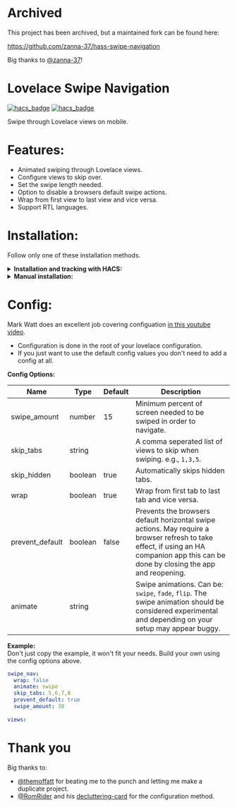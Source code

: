 # Archived

This project has been archived, but a maintained fork can be found here:

https://github.com/zanna-37/hass-swipe-navigation

Big thanks to [@zanna-37](https://github.com/zanna-37)!

# Lovelace Swipe Navigation

[![hacs_badge](https://img.shields.io/badge/HACS-Default-yellow.svg)](https://github.com/hacs/integration) [![hacs_badge](https://img.shields.io/badge/Buy-Me%20a%20Coffee-critical)](https://www.buymeacoffee.com/FgwNR2l)

Swipe through Lovelace views on mobile.

# Features:
* Animated swiping through Lovelace views.
* Configure views to skip over.
* Set the swipe length needed.
* Option to disable a browsers default swipe actions.
* Wrap from first view to last view and vice versa.
* Support RTL languages.

# Installation:
Follow only one of these installation methods.

<details>
  <summary><b>Installation and tracking with HACS:</b></summary>

1. In "Frontend" hit the plus at the bottom right, search for "swipe navigation" and install.

2. Refresh the Lovelace page, may need to clear cache.
</details>

<details>
  <summary><b>Manual installation:</b></summary>
  
1. Copy [swipe-navigation.js](https://github.com/maykar/lovelace-swipe-navigation/releases/latest) from the latest release into `/www/lovelace-swipe-navigation/`

2. Add the resource in `ui-lovelace.yaml` or in Lovelace Resources.

```yaml
resources:
  # increase this version number at end of URL after each update
  - url: /local/lovelace-swipe-navigation/swipe-navigation.js?v=1.0.0
    type: module
```

3. Refresh the page, may need to clear cache.
</details>

# Config:

Mark Watt does an excellent job covering configuation [in this youtube video](https://www.youtube.com/watch?v=03IPN9lBEfE&t=663s).

* Configuration is done in the root of your lovelace configuration.
* If you just want to use the default config values you don't need to add a config at all.

**Config Options:**<br>

| Name | Type | Default | Description
| ---- | ---- | ------- | -----------
| swipe_amount | number | 15 | Minimum percent of screen needed to be swiped in order to navigate.
| skip_tabs | string | | A comma seperated list of views to skip when swiping. e.g., `1,3,5`.
| skip_hidden | boolean | true | Automatically skips hidden tabs.
| wrap | boolean | true | Wrap from first tab to last tab and vice versa.
| prevent_default | boolean | false | Prevents the browsers default horizontal swipe actions. May require a browser refresh to take effect, if using an HA companion app this can be done by closing the app and reopening.
| animate | string |  | Swipe animations. Can be: `swipe`, `fade`, `flip`. The swipe animation should be considered experimental and depending on your setup may appear buggy.

**Example:**<br>
Don't just copy the example, it won't fit your needs. Build your own using the config options above.
```yaml
swipe_nav:
  wrap: false
  animate: swipe
  skip_tabs: 5,6,7,8
  prevent_default: true
  swipe_amount: 30
  
views:
```

# Thank you
Big thanks to:
* [@themoffatt](https://github.com/themoffatt) for beating me to the punch and letting me make a duplicate project.
* [@RomRider](https://github.com/RomRider) and his [decluttering-card](https://github.com/custom-cards/decluttering-card/) for the configuration method.
